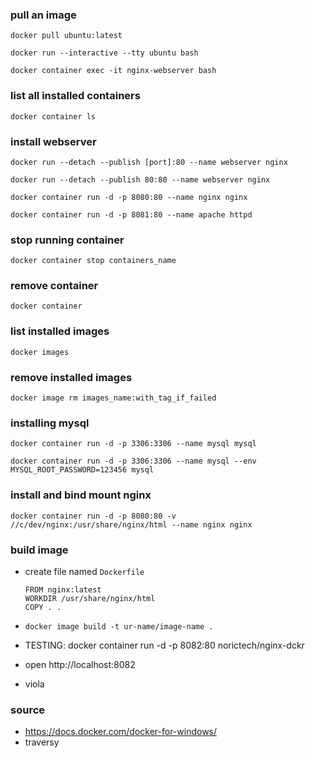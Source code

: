 ### pull an image
`docker pull ubuntu:latest`

`docker run --interactive --tty ubuntu bash`

`docker container exec -it nginx-webserver bash`

### list all installed containers
`docker container ls`

### install webserver 
`docker run --detach --publish [port]:80 --name webserver nginx`

`docker run --detach --publish 80:80 --name webserver nginx`

`docker container run -d -p 8080:80 --name nginx nginx`

`docker container run -d -p 8081:80 --name apache httpd`

### stop running container
`docker container stop containers_name`

### remove container
`docker container `

### list installed images
`docker images`

### remove installed images
`docker image rm images_name:with_tag_if_failed`

### installing mysql
`docker container run -d -p 3306:3306 --name mysql mysql`

`docker container run -d -p 3306:3306 --name mysql --env MYSQL_ROOT_PASSWORD=123456 mysql`

### install and bind mount nginx
`docker container run -d -p 8080:80 -v //c/dev/nginx:/usr/share/nginx/html --name nginx nginx`

### build image
  - create file named `Dockerfile`
    ```
    FROM nginx:latest
    WORKDIR /usr/share/nginx/html
    COPY . .
    ```

  - `docker image build -t ur-name/image-name .`
  - TESTING: docker container run -d -p 8082:80 norictech/nginx-dckr
  - open http://localhost:8082
  - viola

### source
- https://docs.docker.com/docker-for-windows/
- traversy